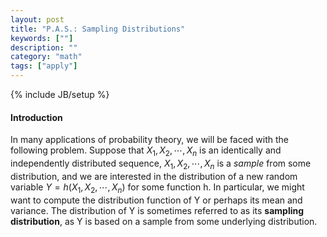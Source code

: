 ```yaml
---
layout: post
title: "P.A.S.: Sampling Distributions"
keywords: [""] 
description: ""
category: "math"
tags: ["apply"]
---
```

{% include JB/setup %}

#### Introduction
In many applications of probability theory, we will be faced with the following
problem. Suppose that $X_1,X_2,\cdots,X_n$ is an identically and independently
distributed sequence, $X_1,X_2,\cdots,X_n$ is a $sample$ from some distribution,
and we are interested in the distribution of a new random variable $Y=h(X_1,X_2,\cdots,X_n)$
for some function h. In particular, we might want to compute the distribution
function of Y or perhaps its mean and variance. The distribution of Y is
sometimes referred to as its **sampling distribution**, as Y is based on a sample
from some underlying distribution.
